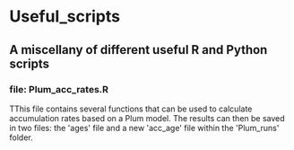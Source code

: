 # Useful_scripts
## A miscellany of different useful R and Python scripts

### file: __Plum_acc_rates.R__
TThis file contains several functions that can be used to calculate accumulation rates based on a Plum model. The results can then be saved in two files: the 'ages' file and a new 'acc_age' file within the 'Plum_runs' folder.
